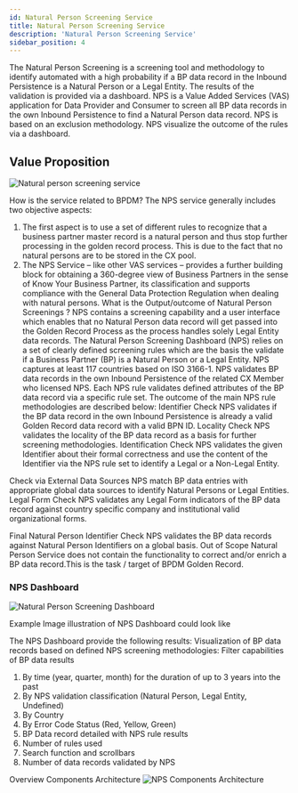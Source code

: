 ```yaml
---
id: Natural Person Screening Service
title: Natural Person Screening Service
description: 'Natural Person Screening Service'
sidebar_position: 4
---
```

The Natural Person Screening is a screening tool and methodology  to identify automated with a high probability if a BP data record in the Inbound Persistence is a Natural Person or a Legal Entity. The results of the validation is provided via a dashboard. NPS is a Value Added Services (VAS) application for Data Provider and Consumer to screen all BP data records in the own Inbound Persistence to find a Natural Person data record. NPS is based on an exclusion methodology. NPS visualize the outcome of the rules via a dashboard.

## Value Proposition

![Natural person screening service](@site/static/img/nps-benefits.png)

 How is the service related to BPDM?
The NPS service generally includes two objective aspects:

1. The first aspect is to use a set of different rules to recognize that a business partner master record is a natural person and thus stop further processing in the golden record process. This is due to the fact that no natural persons are to be stored in the CX pool.
2. The NPS Service – like other VAS services – provides a further building block for obtaining a 360-degree view of Business Partners in the sense of Know Your Business Partner, its classification and supports compliance with the General Data Protection Regulation when dealing with natural persons.
What is the Output/outcome of Natural Person Screenings ?
NPS contains a screening capability and a user interface which enables that no Natural Person data record will get passed into the Golden Record Process as the process handles solely Legal Entity data records.
The Natural Person Screening Dashboard (NPS) relies on a set of clearly defined screening rules which are the basis the validate if a Business Partner (BP) is a Natural Person or a Legal Entity. NPS captures at least 117 countries based on ISO 3166-1. NPS validates BP data records in the own Inbound Persistence of the related CX Member who licensed NPS. Each NPS rule  validates defined attributes of the BP data record via a specific rule set. The outcome of the main NPS rule methodologies are described below:
Identifier Check
NPS validates if the BP data record in the own Inbound Persistence is already a valid Golden Record data record with a valid BPN ID.
Locality Check
NPS validates the locality of the BP data record as a basis for further screening methodologies.
 Identification Check
NPS validates the given Identifier about their formal correctness and use the content of the Identifier via the NPS rule set to identify a Legal or a Non-Legal Entity.

Check via External Data Sources
NPS match BP data entries with appropriate global data sources to identify Natural Persons or Legal Entities.
Legal Form Check
NPS validates any Legal Form indicators of the BP data record against country specific company and institutional valid organizational forms.

Final Natural Person Identifier Check
NPS validates the BP data records against Natural Person Identifiers on a global basis.
Out of Scope
Natural Person Service does not contain the functionality to correct and/or enrich a BP data record.This is the task / target of BPDM Golden Record.

### NPS Dashboard

![Natural Person Screening Dashboard](@site/static/img/nps-dashboard.png)

Example Image illustration of NPS Dashboard could look like

The NPS Dashboard provide the following results:
Visualization of BP data records based on defined NPS screening methodologies:
Filter capabilities of BP data results

1. By time (year, quarter, month) for the duration of up to 3 years into the past
2. By NPS validation classification (Natural Person, Legal Entity, Undefined)
3. By Country
4. By Error Code Status (Red, Yellow, Green)
5. BP Data record detailed with NPS rule results
6. Number of rules used
7. Search function and scrollbars
8. Number of data records validated by NPS

Overview Components Architecture
![NPS Components Architecture](@site/static/img/nps-architecture.png)
